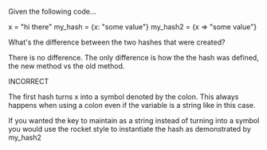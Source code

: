 Given the following code...

x = "hi there"
my_hash = {x: "some value"}
my_hash2 = {x => "some value"}

What's the difference between the two hashes that were created?

There is no difference. The only difference is how the the hash was defined, the new method vs the old method.

INCORRECT

The first hash turns x into a symbol denoted by the colon.
This always happens when using a colon even if the variable is a string like in this case.

If you wanted the key to maintain as a string instead of turning into a symbol you would use the rocket style to instantiate the hash as demonstrated by my_hash2